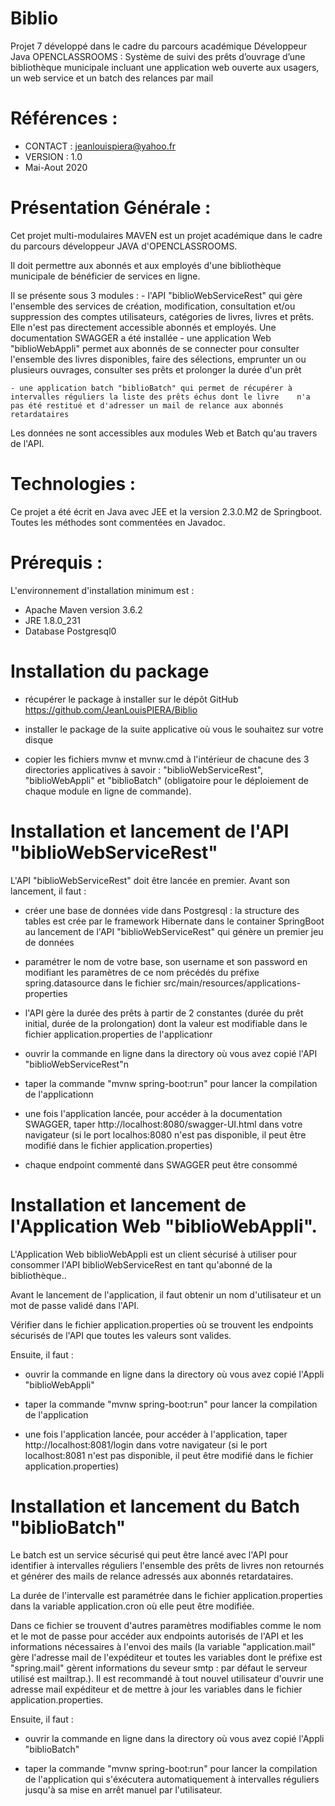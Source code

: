 
# Biblio

Projet 7 développé dans le cadre du parcours académique Développeur Java OPENCLASSROOMS : Système de suivi des prêts d’ouvrage d’une bibliothèque municipale incluant une application web ouverte aux usagers, un web service et un batch des relances par mail 

# Références :

- CONTACT : jeanlouispiera@yahoo.fr
- VERSION : 1.0
- Mai-Aout 2020

# Présentation Générale :

Cet projet multi-modulaires MAVEN est un projet académique dans le cadre du parcours développeur JAVA d'OPENCLASSROOMS.

Il doit permettre aux abonnés et aux employés d'une bibliothèque municipale de bénéficier de services en ligne.

Il se présente sous 3 modules :
	- l'API "biblioWebServiceRest" qui gère l'ensemble des services de création, modification, consultation et/ou suppression des 	comptes utilisateurs, catégories de livres, livres et prêts. Elle n'est pas directement accessible abonnés et employés. Une 	documentation SWAGGER a été installée
	 	- une application Web "biblioWebAppli" permet aux abonnés de se connecter pour consulter l'ensemble des livres disponibles, 	faire des sélections, emprunter un ou plusieurs ouvrages, consulter ses prêts et prolonger la durée d'un prêt
	 	
 	- une application batch "biblioBatch" qui permet de récupérer à intervalles réguliers la liste des prêts échus dont le livre 	n'a pas été restitué et d'adresser un mail de relance aux abonnés retardataires
 	
Les données ne sont accessibles aux modules Web et Batch qu'au travers de l'API.
 

# Technologies : 
Ce projet a été écrit en Java avec JEE et la version 2.3.0.M2 de Springboot. Toutes les méthodes sont commentées en Javadoc.

# Prérequis : 
L'environnement d'installation minimum est :
- Apache Maven version 3.6.2
- JRE 1.8.0_231
- Database Postgresql0

# Installation du package

- récupérer le package à installer sur le dépôt GitHub https://github.com/JeanLouisPIERA/Biblio

- installer le package de la suite applicative où vous le souhaitez sur votre disque 

- copier les fichiers mvnw et mvnw.cmd à l'intérieur de chacune des 3 directories applicatives à savoir : "biblioWebServiceRest", "biblioWebAppli" et "biblioBatch" (obligatoire pour le déploiement de chaque module en ligne de commande).


# Installation et lancement de l'API "biblioWebServiceRest"
 
L'API "biblioWebServiceRest" doit être lancée en premier. Avant son lancement, il faut :

- créer une base de données vide dans Postgresql : la structure des tables est crée par le framework Hibernate dans le container SpringBoot au lancement de l'API "biblioWebServiceRest" qui génère un premier jeu de données

- paramétrer le nom de votre base, son username et son password en modifiant les paramètres de ce nom précédés du préfixe spring.datasource dans le fichier src/main/resources/applications-properties

- l'API gère la durée des prêts à partir de 2 constantes (durée du prêt initial, durée de la prolongation) dont la valeur est modifiable dans le fichier application.properties de l'applicationr
- ouvrir la commande en ligne dans la directory où vous avez copié l'API "biblioWebServiceRest"n
- taper la commande "mvnw spring-boot:run" pour lancer la compilation de l'applicationn
- une fois l'application lancée, pour accéder à la documentation SWAGGER, taper http://localhost:8080/swagger-UI.html dans votre navigateur (si le port localhos:8080 n'est pas disponible, il peut être modifié dans le fichier application.properties)

- chaque endpoint commenté dans SWAGGER peut être consommé


# Installation et lancement de l'Application Web "biblioWebAppli".
L'Application Web biblioWebAppli est un client sécurisé à utiliser pour consommer l'API biblioWebServiceRest en tant qu'abonné de la bibliothèque..

Avant le lancement de l'application, il faut obtenir un nom d'utilisateur et un mot de passe validé dans l'API.

Vérifier dans le fichier application.properties où se trouvent les endpoints sécurisés de l'API que toutes les valeurs sont valides.

Ensuite, il faut :

- ouvrir la commande en ligne dans la directory où vous avez copié l'Appli "biblioWebAppli"

- taper la commande "mvnw spring-boot:run" pour lancer la compilation de l'application

- une fois l'application lancée, pour accéder à l'application, taper http://localhost:8081/login dans votre navigateur (si le port localhost:8081 n'est pas disponible, il peut être modifié dans le fichier application.properties)


# Installation et lancement du Batch "biblioBatch"

Le batch est un service sécurisé qui peut être lancé avec l'API pour identifier à intervalles réguliers l'ensemble des prêts de livres non retournés et générer des mails de relance adressés aux abonnés retardataires.

La durée de l'intervalle est paramétrée dans le fichier application.properties dans la variable application.cron où elle peut être modifiée.

Dans ce fichier se trouvent d'autres paramètres modifiables comme le nom et le mot de passe pour accéder aux endpoints autorisés de l'API et les informations nécessaires à l'envoi des mails (la variable "application.mail" gère l'adresse mail de l'expéditeur et toutes les variables dont le préfixe est "spring.mail" gèrent informations du seveur smtp : par défaut le serveur utilisé est mailtrap.). Il est recommandé à tout nouvel utilisateur d'ouvrir une adresse mail expéditeur et de mettre à jour les variables dans le fichier application.properties.

Ensuite, il faut :

- ouvrir la commande en ligne dans la directory où vous avez copié l'Appli "biblioBatch"

- taper la commande "mvnw spring-boot:run" pour lancer la compilation de l'application qui s'éxécutera automatiquement à intervalles réguliers jusqu'à sa mise en arrêt manuel par l'utilisateur. 













